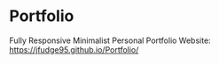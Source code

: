 # Portfolio
Fully Responsive Minimalist Personal Portfolio
Website: https://jfudge95.github.io/Portfolio/
